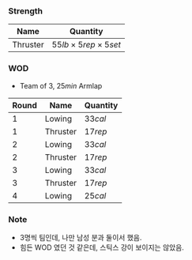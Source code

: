 ### Strength
| Name     | Quantity                       |
| -------- | ------------------------------ |
| Thruster | $55lb \times 5rep \times 5set$ |
### WOD
- Team of $3$, $25min$ Armlap

| Round | Name     | Quantity |
| ----- | -------- | -------- |
| 1     | Lowing   | $33cal$  |
| 1     | Thruster | $17rep$  |
| 2     | Lowing   | $33cal$  |
| 2     | Thruster | $17rep$  |
| 3     | Lowing   | $33cal$  |
| 3     | Thruster | $17rep$  |
| 4     | Lowing   | $25cal$  |

### Note
- 3명씩 팀인데, 나만 남성 분과 둘이서 했음.
- 힘든 WOD 였던 것 같은데, 스틱스 강이 보이지는 않았음.